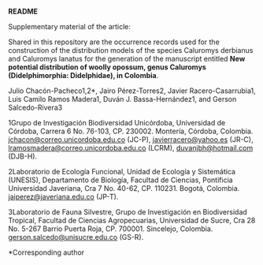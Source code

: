 **README**

Supplementary material of the article:

Shared in this repository are the occurrence records used for the construction of the distribution models of the species Caluromys derbianus and Caluromys lanatus for the generation of the manuscript entitled **New potential distribution of woolly opossum, genus Caluromys (Didelphimorphia: Didelphidae), in Colombia**.

Julio Chacón-Pacheco1,2*, Jairo Pérez-Torres2, Javier Racero-Casarrubia1, Luis Camilo Ramos Madera1, Duván J. Bassa-Hernández1, and Gerson Salcedo-Rivera3 

1Grupo de Investigación Biodiversidad Unicórdoba, Universidad de Córdoba, Carrera 6 No. 76-103, CP. 230002. Montería, Córdoba, Colombia. jchacon@correo.unicordoba.edu.co (JC-P), javierracero@yahoo.es (JR-C), lramosmadera@correo.unicordoba.edu.co (LCRM), duvanjbh@hotmail.com (DJB-H).

2Laboratorio de Ecología Funcional, Unidad de Ecología y Sistemática (UNESIS), Departamento de Biología, Facultad de Ciencias, Pontificia Universidad Javeriana, Cra 7 No. 40-62, CP. 110231. Bogotá, Colombia. jaiperez@javeriana.edu.co (JP-T).

3Laboratorio de Fauna Silvestre, Grupo de Investigación en Biodiversidad Tropical, Facultad de Ciencias Agropecuarias, Universidad de Sucre, Cra 28 No. 5-267 Barrio Puerta Roja, CP. 700001. Sincelejo, Colombia. gerson.salcedo@unisucre.edu.co (GS-R).

*Corresponding author
